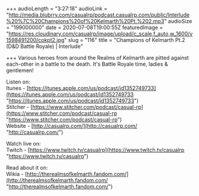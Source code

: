 +++
audioLength = "3:27:18"
audioLink = "http://media.blubrry.com/casualrp/podcast.casualrp.com/public/Interlude%20%7C%20Champions%20of%20Kelmarth%20Pt.%202.mp3"
audioSize = "199000000"
date = 2020-07-08T19:00:55Z
featuredImage = "https://res.cloudinary.com/casualrp/image/upload/c_scale,f_auto,w_1600/v1598491200/cokpt2.jpg"
slug = "116"
title = "Champions of Kelmarth Pt.2 (D&D Battle Royale) | Interlude"

+++
Various heroes from around the Realms of Kelmarth are pitted against each-other in a battle to the death. It's Battle Royale time, ladies & gentlemen! 

Listen on:   
Itunes - [https://itunes.apple.com/us/podcast/id1352749733](https://itunes.apple.com/us/podcast/id1352749733 "https://itunes.apple.com/us/podcast/id1352749733")   
Stitcher - [https://www.stitcher.com/podcast/casual-rp](https://www.stitcher.com/podcast/casual-rp "https://www.stitcher.com/podcast/casual-rp")   
Website - [http://casualrp.com/](http://casualrp.com/ "http://casualrp.com/") 

Watch live on:   
Twitch - [https://www.twitch.tv/casualrp](https://www.twitch.tv/casualrp "https://www.twitch.tv/casualrp")   
  
Read about it on:   
Wikia - [http://therealmsofkelmarth.fandom.com/](http://therealmsofkelmarth.fandom.com/ "http://therealmsofkelmarth.fandom.com/")